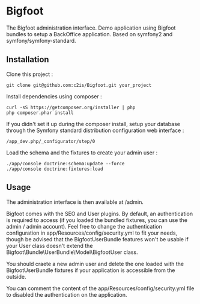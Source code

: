 Bigfoot
=======

The Bigfoot administration interface.
Demo application using Bigfoot bundles to setup a BackOffice application. Based on symfony2 and symfony/symfony-standard.

Installation
------------

Clone this project :

    git clone git@github.com:c2is/Bigfoot.git your_project

Install dependencies using composer :

    curl -sS https://getcomposer.org/installer | php
    php composer.phar install

If you didn't set it up during the composer install, setup your database through the Symfony standard distribution configuration web interface :

    /app_dev.php/_configurator/step/0

Load the schema and the fixtures to create your admin user :

    ./app/console doctrine:schema:update --force
    ./app/console doctrine:fixtures:load


Usage
-----

The administration interface is then available at /admin.

Bigfoot comes with the SEO and User plugins.
By default, an authentication is required to access (if you loaded the bundled fixtures, you can use the admin / admin account).
Feel free to change the authentication configuration in app/Resources/config/security.yml to fit your needs, though be advised that the BigfootUserBundle features won't be usable if your User class doesn't extend the Bigfoot\Bundle\UserBundle\Model\BigfootUser class.

You should craete a new admin user and delete the one loaded with the BigfootUserBundle fixtures if your application is accessible from the outside.

You can comment the content of the app/Resources/config/security.yml file to disabled the authentication on the application.
